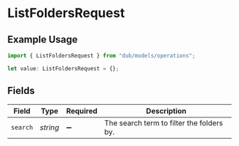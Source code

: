 # ListFoldersRequest

## Example Usage

```typescript
import { ListFoldersRequest } from "dub/models/operations";

let value: ListFoldersRequest = {};
```

## Fields

| Field                                     | Type                                      | Required                                  | Description                               |
| ----------------------------------------- | ----------------------------------------- | ----------------------------------------- | ----------------------------------------- |
| `search`                                  | *string*                                  | :heavy_minus_sign:                        | The search term to filter the folders by. |